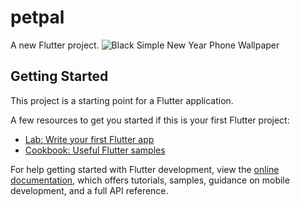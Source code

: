 # petpal

A new Flutter project.
![Black Simple New Year Phone Wallpaper](https://github.com/user-attachments/assets/245c44ab-d288-4f34-8b2b-146337db8859)

## Getting Started

This project is a starting point for a Flutter application.

A few resources to get you started if this is your first Flutter project:

- [Lab: Write your first Flutter app](https://docs.flutter.dev/get-started/codelab)
- [Cookbook: Useful Flutter samples](https://docs.flutter.dev/cookbook)

For help getting started with Flutter development, view the
[online documentation](https://docs.flutter.dev/), which offers tutorials,
samples, guidance on mobile development, and a full API reference.
